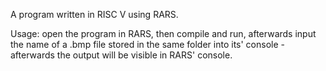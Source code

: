 A program written in RISC V using RARS.

Usage:
open the program in RARS, then compile and run, afterwards input the name of a .bmp file stored in the same folder into its' console - afterwards the output will be visible in RARS' console.
